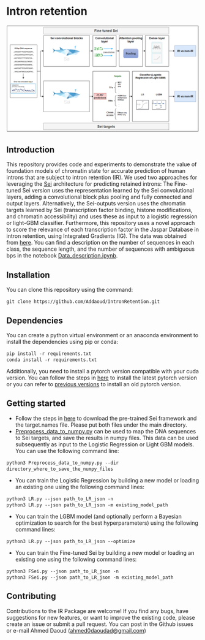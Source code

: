 # Intron retention

<img src="https://github.com/Addaoud/IntronRetention/blob/main/model.PNG" width="640">

## Introduction
This repository provides code and experiments to demonstrate the value of foundation models of chromatin state for accurate prediction of human introns that are subject to intron retention (IR). We used two approaches for leveraging the [Sei](https://github.com/FunctionLab/sei-framework) architecture for predicting retained introns: The Fine-tuned Sei version uses the representation learned by the Sei convolutional layers, adding a convolutional block plus pooling and fully connected and output layers. Alternatively, the Sei-outputs version uses the chromatin targets learned by Sei (transcription factor binding, histone modifications, and chromatin accessibility) and uses these as input to a logistic regression or light-GBM classifier. Furthermore, this repository uses a novel approach to score the relevance of each transcription factor in the Jaspar Database in intron retention, using Integrated Gradients (IG). The data was obtained from [here](https://github.com/fahadahaf/chromir). You can find a description on the number of sequences in each class, the sequence length, and the number of sequences with ambiguous bps in the notebook [Data_description.ipynb](https://github.com/Addaoud/IntronRetention/blob/main/Data_description.ipynb).

## Installation
You can clone this repository using the command:
```
git clone https://github.com/Addaoud/IntronRetention.git
```

## Dependencies
You can create a python virtual environment or an anaconda environment to install the dependencies using pip or conda:
```
pip install -r requirements.txt
conda install -r requirements.txt
```
Additionally, you need to install a pytorch version compatible with your cuda version. You can follow the steps in [here](https://pytorch.org/) to install the latest pytorch version or you can refer to [previous versions](https://pytorch.org/get-started/previous-versions/) to install an old pytorch version. 

## Getting started
  * Follow the steps in [here](https://github.com/FunctionLab/sei-framework) to download the pre-trained Sei framework and the target.names file. Please put both files under the main directory.
  * [Preprocess_data_to_numpy.py](https://github.com/Addaoud/IntronRetention/blob/main/Preprocess_data_to_numpy.py) can be used to map the DNA sequences to Sei targets, and save the results in numpy files. This data can be used subsequently as input to the Logistic Regression or Light GBM models. You can use the following command line:
```
python3 Preprocess_data_to_numpy.py --dir directory_where_to_save_the_numpy_files
```
  * You can train the Logistic Regression by building a new model or loading an existing one using the following command lines:
```
python3 LR.py --json path_to_LR_json -n
python3 LR.py --json path_to_LR_json -m existing_model_path 
```
  * You can train the LGBM model (and optionally perform a Bayesian optimization to search for the best hyperparameters) using the following command lines:
```
python3 LR.py --json path_to_LR_json --optimize
```
  * You can train the Fine-tuned Sei by building a new model or loading an existing one using the following command lines:
```
python3 FSei.py --json path_to_LR_json -n
python3 FSei.py --json path_to_LR_json -m existing_model_path 
```

## Contributing
Contributions to the IR Package are welcome! If you find any bugs, have suggestions for new features, or want to improve the existing code, please create an issue or submit a pull request. You can post in the Github issues or e-mail Ahmed Daoud (ahmed0daoudad@gmail.com)
